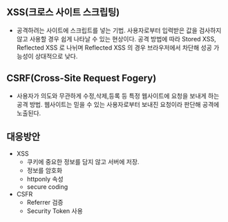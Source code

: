 ## XSS(크로스 사이트 스크립팅)
- 공격하려는 사이트에 스크립트를 넣는 기법. 사용자로부터 입력받은 값을 검사하지 않고 사용할 경우 쉽게 나타날 수 있는 현상이다. 공격 방법에 따라 Stored XSS, Reflected XSS 로 나뉘며 Reflected XSS 의 경우 브라우저에서 차단해 성공 가능성이 상대적으로 낮다. 

## CSRF(Cross-Site Request Fogery)
- 사용자가 의도와 무관하게 수정,삭제,등록 등 특정 웹사이트에 요청을 보내게 하는 공격 방법. 웹사이트는 믿을 수 있는 사용자로부터 보내진 요청이라 판단해 공격에 노출된다.

## 대응방안
- XSS
    - 쿠키에 중요한 정보를 담지 않고 서버에 저장.
    - 정보를 암호화
    - httponly 속성
    - secure coding
- CSFR
    - Referrer 검증
    - Security Token 사용